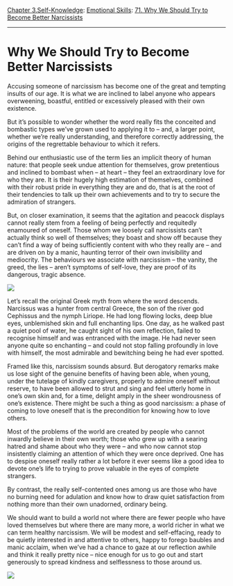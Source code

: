 [Chapter 3.Self-Knowledge](https://www.theschooloflife.com/thebookoflife/category/self-knowledge/): [Emotional Skills](https://www.theschooloflife.com/thebookoflife/category/self-knowledge/emotional-skills/): [71. Why We Should Try to Become Better Narcissists](https://www.theschooloflife.com/thebookoflife/good-narcissism/)

* * *

# Why We Should Try to Become Better Narcissists

Accusing someone of narcissism has become one of the great and tempting insults of our age. It is what we are inclined to label anyone who appears overweening, boastful, entitled or excessively pleased with their own existence.

But it’s possible to wonder whether the word really fits the conceited and bombastic types we’ve grown used to applying it to – and, a larger point, whether we’re really understanding, and therefore correctly addressing, the origins of the regrettable behaviour to which it refers.

Behind our enthusiastic use of the term lies an implicit theory of human nature: that people seek undue attention for themselves, grow pretentious and inclined to bombast when – at heart – they feel an extraordinary love for who they are. It is their hugely high estimation of themselves, combined with their robust pride in everything they are and do, that is at the root of their tendencies to talk up their own achievements and to try to secure the admiration of strangers.

But, on closer examination, it seems that the agitation and peacock displays cannot really stem from a feeling of being perfectly and requitedly enamoured of oneself. Those whom we loosely call narcissists can’t actually&nbsp;think so well of themselves; they boast and show off because they can’t find a way of being sufficiently content with who they really are – and are driven on by a manic, haunting terror of their own invisibility and mediocrity. The behaviours we associate with narcissism – the vanity, the greed, the lies – aren’t symptoms of&nbsp;self-love, they are proof of its dangerous, tragic absence.

**![](http://totallyhistory.com/wp-content/uploads/2012/09/Michelangelo_Caravaggio.jpg)**

Let’s recall the original Greek myth from where the word descends. Narcissus was a hunter from central Greece, the son of the river god Cephissus and the nymph Liriope. He had long flowing locks, deep blue eyes, unblemished skin and full enchanting lips. One day, as he walked past a quiet pool of water, he caught sight of his own reflection, failed to recognise himself and was entranced with the image. He had never seen anyone quite so enchanting – and could not stop falling profoundly in love with himself, the most admirable and bewitching being he had ever spotted.

Framed like this, narcissism sounds absurd. But derogatory remarks make us lose sight of the genuine benefits of having been able, when young, under the tutelage of kindly caregivers, properly to admire oneself without reserve, to have been allowed to strut and sing and feel utterly home in one’s own skin and, for a time, delight amply in the sheer wondrousness of one’s existence. There might be such a thing as good narcissism: a phase of coming to love oneself that is the precondition for knowing how to love others.

Most of the problems of the world are created by people who cannot inwardly believe in their own worth; those who grew up with a searing hatred and shame about who they were – and who now cannot stop insistently claiming an attention of which they were once deprived. One has to despise oneself really rather a lot before it ever seems like a good idea to devote one’s life to trying to prove valuable in the eyes of complete strangers.

By contrast, the really self-contented ones among us are those who have no burning need for adulation and know how to draw quiet satisfaction from nothing more than their own unadorned, ordinary being.

We should want to build a world not where there are fewer people who have loved&nbsp;themselves but where there are many more, a world richer in what we can term healthy narcissism. We will be modest and self-effacing, ready to be quietly interested in and attentive to others, happy to forego baubles and manic acclaim, when we’ve had a chance to gaze at our reflection awhile and think it really pretty nice – nice enough for us to go out and start generously to spread kindness and selflessness to those around us.

[![](https://img.youtube.com/vi/WmGaR_mcWu0/0.jpg)](https://www.youtube.com/embed/WmGaR_mcWu0?ecver=2 '')
